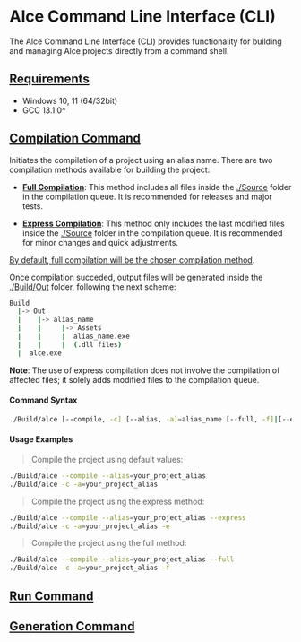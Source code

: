 # Alce Command Line Interface (CLI)

The Alce Command Line Interface (CLI) provides functionality for building and managing Alce projects directly from a command shell.

## <ins>Requirements</ins>

* Windows 10, 11 (64/32bit)
* GCC 13.1.0^

## <ins>Compilation Command</ins>

Initiates the compilation of a project using an alias name. There are two compilation methods available for building the project:

* <ins>__Full Compilation__</ins>: This method includes all files inside the <ins>./Source</ins> folder in the compilation queue. It is recommended for releases and major tests.
  
* <ins>__Express Compilation__</ins>: This method only includes the last modified files inside the <ins>./Source</ins> folder in the compilation queue. It is recommended for minor changes and quick adjustments.

<ins>By default, full compilation will be the chosen compilation method</ins>.

Once compilation succeded, output files will be generated inside the <ins>./Build/Out</ins> folder, following the next scheme:

```bash
Build
  |-> Out
  |    |-> alias_name
  |    |     |-> Assets 
  |    |     |  alias_name.exe
  |    |     |  (.dll files)
  |  alce.exe
```

__Note__: The use of express compilation does not involve the compilation of affected files; it solely adds modified files to the compilation queue.

#### Command Syntax
```bash
./Build/alce [--compile, -c] [--alias, -a]=alias_name [--full, -f]|[--express, -e]
```

#### Usage Examples

> Compile the project using default values:

```bash
./Build/alce --compile --alias=your_project_alias 
./Build/alce -c -a=your_project_alias
```

> Compile the project using the express method:

```bash
./Build/alce --compile --alias=your_project_alias --express
./Build/alce -c -a=your_project_alias -e
```

> Compile the project using the full method:

```bash
./Build/alce --compile --alias=your_project_alias --full
./Build/alce -c -a=your_project_alias -f
```

## <ins>Run Command</ins>


## <ins>Generation Command</ins>



